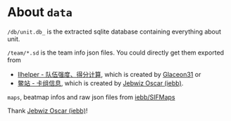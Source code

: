 # About `data`

`/db/unit.db_` is the extracted sqlite database containing everything about unit.

`/team/*.sd` is the team info json files. You could directly get them exported from 

* [llhelper - 队伍强度、得分计算](http://llhelper.duapp.com/llnewunit), which is created by [Glaceon31](https://github.com/Glaceon3) or 
* [鳖站 - 卡组信息](http://my.llsif.win/deck/), which is created by [Jebwiz Oscar (iebb)](https://github.com/iebb).

`maps`, beatmap infos and raw json files from [iebb/SIFMaps](https://github.com/iebb/SIFMaps)

Thank [Jebwiz Oscar (iebb)](https://github.com/iebb)!
